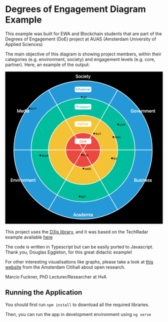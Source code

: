 # Degrees of Engagement Diagram Example

This example was built for EWA and Blockchain students that are part of the Degrees of Engagement (DoE) project at AUAS (Amsterdam University of Applied Sciences)

The main objective of this diagram is showing project members, within their categories (e.g. environment, society) and engagement levels (e.g. core, partner). Here, an example of the output:

![diagram](doc/doe.png)

This project uses the [D3js library](https://d3js.org/), and it was based on the TechRadar example available [here](https://codepen.io/douglaseggleton/pen/YYBWvp)
 
The code is written in Typescript but can be easily ported to Javascript. Thank you, Douglas Eggleton, for this great didactic example!

For other interesting visualisations like graphs, please take a look at [this website](https://openresearch.amsterdam/graph/42629) from the Amsterdam Citihall about open research. 

Marcio Fuckner, PhD
Lecturer/Researcher at HvA

## Running the Application

You should first run `npm install` to download all the required libraries.

Then, you can run the app in development environment using `ng serve`
